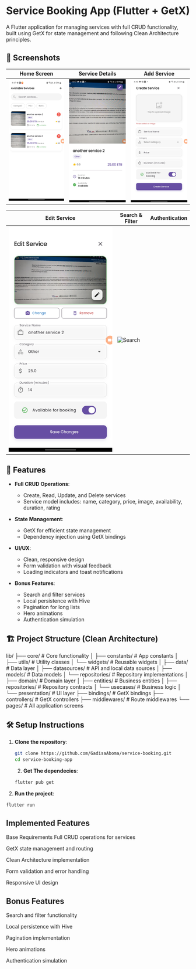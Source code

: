 # Service Booking App (Flutter + GetX)

A Flutter application for managing services with full CRUD functionality, built using GetX for state management and following Clean Architecture principles.

## 📱 Screenshots

| Home Screen                              | Service Details                         | Add Service                              |
| ---------------------------------------- | --------------------------------------- | ---------------------------------------- |
| ![Home Screen](./assets/home_screen.jpg) | ![Details](./assets/service_detail.jpg) | ![Add Service](./assets/add_service.jpg) |

| Edit Service                       | Search & Filter                                   | Authentication |
| ---------------------------------- | ------------------------------------------------- | -------------- |
| ![Edit](./assets/edit_service.jpg) | ![Search](./assets/screenshots/search_filter.png) |

## 🚀 Features

- **Full CRUD Operations**:

  - Create, Read, Update, and Delete services
  - Service model includes: name, category, price, image, availability, duration, rating

- **State Management**:

  - GetX for efficient state management
  - Dependency injection using GetX bindings

- **UI/UX**:

  - Clean, responsive design
  - Form validation with visual feedback
  - Loading indicators and toast notifications

- **Bonus Features**:
  - Search and filter services
  - Local persistence with Hive
  - Pagination for long lists
  - Hero animations
  - Authentication simulation

## 🏗️ Project Structure (Clean Architecture)

lib/
├── core/ # Core functionality
│ ├── constants/ # App constants
│ ├── utils/ # Utility classes
│ └── widgets/ # Reusable widgets
│
├── data/ # Data layer
│ ├── datasources/ # API and local data sources
│ ├── models/ # Data models
│ └── repositories/ # Repository implementations
│
├── domain/ # Domain layer
│ ├── entities/ # Business entities
│ ├── repositories/ # Repository contracts
│ └── usecases/ # Business logic
│
└── presentation/ # UI layer
├── bindings/ # GetX bindings
├── controllers/ # GetX controllers
├── middlewares/ # Route middlewares
└── pages/ # All application screens

## 🛠️ Setup Instructions

1. **Clone the repository**:

   ```bash
   git clone https://github.com/GadisaAboma/service-booking.git
   cd service-booking-app


   ```

   2. **Get The dependecies**:

   ```bash
   flutter pub get
   ```

2. **Run the project**:

```bash
flutter run
```

## Implemented Features

Base Requirements
Full CRUD operations for services

GetX state management and routing

Clean Architecture implementation

Form validation and error handling

Responsive UI design

## Bonus Features

Search and filter functionality

Local persistence with Hive

Pagination implementation

Hero animations

Authentication simulation

```

```

```

```
